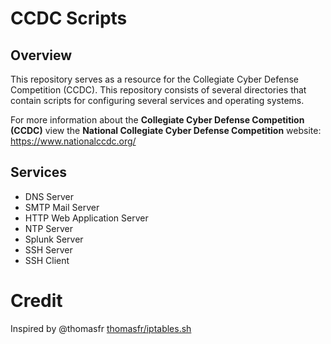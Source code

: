 # CCDC Scripts

## Overview

This repository serves as a resource for the Collegiate Cyber Defense Competition (CCDC).
This repository consists of several directories that contain scripts for configuring several services and operating systems.

For more information about the **Collegiate Cyber Defense Competition (CCDC)** view the **National Collegiate Cyber Defense Competition** website: https://www.nationalccdc.org/

## Services

- DNS Server
- SMTP Mail Server
- HTTP Web Application Server
- NTP Server
- Splunk Server
- SSH Server
- SSH Client

# Credit

Inspired by @thomasfr [thomasfr/iptables.sh](https://gist.github.com/thomasfr/9712418) 
